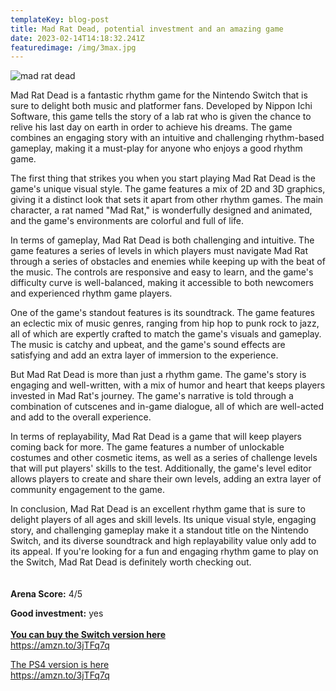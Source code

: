 ```yaml
---
templateKey: blog-post
title: Mad Rat Dead, potential investment and an amazing game
date: 2023-02-14T14:18:32.241Z
featuredimage: /img/3max.jpg
---
```

![mad rat dead](/img/mad-rat-dead-recensione-non-topi-recensione-v10-50778-1280x16.jpg)

Mad Rat Dead is a fantastic rhythm game for the Nintendo Switch that is sure to delight both music and platformer fans. Developed by Nippon Ichi Software, this game tells the story of a lab rat who is given the chance to relive his last day on earth in order to achieve his dreams. The game combines an engaging story with an intuitive and challenging rhythm-based gameplay, making it a must-play for anyone who enjoys a good rhythm game.

The first thing that strikes you when you start playing Mad Rat Dead is the game's unique visual style. The game features a mix of 2D and 3D graphics, giving it a distinct look that sets it apart from other rhythm games. The main character, a rat named "Mad Rat," is wonderfully designed and animated, and the game's environments are colorful and full of life.

In terms of gameplay, Mad Rat Dead is both challenging and intuitive. The game features a series of levels in which players must navigate Mad Rat through a series of obstacles and enemies while keeping up with the beat of the music. The controls are responsive and easy to learn, and the game's difficulty curve is well-balanced, making it accessible to both newcomers and experienced rhythm game players.

One of the game's standout features is its soundtrack. The game features an eclectic mix of music genres, ranging from hip hop to punk rock to jazz, all of which are expertly crafted to match the game's visuals and gameplay. The music is catchy and upbeat, and the game's sound effects are satisfying and add an extra layer of immersion to the experience.

But Mad Rat Dead is more than just a rhythm game. The game's story is engaging and well-written, with a mix of humor and heart that keeps players invested in Mad Rat's journey. The game's narrative is told through a combination of cutscenes and in-game dialogue, all of which are well-acted and add to the overall experience.

In terms of replayability, Mad Rat Dead is a game that will keep players coming back for more. The game features a number of unlockable costumes and other cosmetic items, as well as a series of challenge levels that will put players' skills to the test. Additionally, the game's level editor allows players to create and share their own levels, adding an extra layer of community engagement to the game.

In conclusion, Mad Rat Dead is an excellent rhythm game that is sure to delight players of all ages and skill levels. Its unique visual style, engaging story, and challenging gameplay make it a standout title on the Nintendo Switch, and its diverse soundtrack and high replayability value only add to its appeal. If you're looking for a fun and engaging rhythm game to play on the Switch, Mad Rat Dead is definitely worth checking out.\
\
\
**A﻿rena Score:** 4/5

**G﻿ood investment:** yes\
\
**[You can buy the Switch version here ](https://amzn.to/3jTFq7q)**\
<https://amzn.to/3jTFq7q>

[T﻿he PS4 version is here](https://amzn.to/3jTFq7q)\
<https://amzn.to/3jTFq7q>